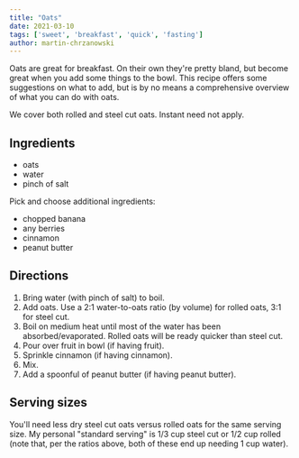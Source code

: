 ```yaml
---
title: "Oats"
date: 2021-03-10
tags: ['sweet', 'breakfast', 'quick', 'fasting']
author: martin-chrzanowski
---
```


Oats are great for breakfast. On their own they're pretty bland, but become
great when you add some things to the bowl. This recipe offers some suggestions
on what to add, but is by no means a comprehensive overview of what you can do
with oats.

We cover both rolled and steel cut oats. Instant need not apply.

## Ingredients

- oats
- water
- pinch of salt

Pick and choose additional ingredients:

- chopped banana
- any berries
- cinnamon
- peanut butter

## Directions

1. Bring water (with pinch of salt) to boil.
2. Add oats. Use a 2:1 water-to-oats ratio (by volume) for rolled oats, 3:1 for
   steel cut.
3. Boil on medium heat until most of the water has been absorbed/evaporated.
   Rolled oats will be ready quicker than steel cut.
4. Pour over fruit in bowl (if having fruit).
5. Sprinkle cinnamon (if having cinnamon).
6. Mix.
7. Add a spoonful of peanut butter (if having peanut butter).

## Serving sizes

You'll need less dry steel cut oats versus rolled oats for the same serving
size. My personal "standard serving" is 1/3 cup steel cut or 1/2 cup rolled
(note that, per the ratios above, both of these end up needing 1 cup water).
